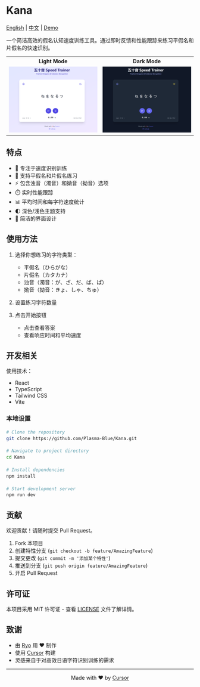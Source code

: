 # Kana

[English](README.md) | [中文](docs/README_zh.md) | [Demo](https://lets.go50.store)

一个简洁高效的假名认知速度训练工具。通过即时反馈和性能跟踪来练习平假名和片假名的快速识别。

<table width="100%">
  <tr>
    <th width="50%">Light Mode</th>
    <th width="50%">Dark Mode</th>
  </tr>
  <tr>
    <td><img src="docs/light.png" alt="Light Mode"></td>
    <td><img src="docs/dark.png" alt="Dark Mode"></td>
  </tr>
</table>

## 特点

- 🎯 专注于速度识别训练
- 🔄 支持平假名和片假名练习
- ⚡ 包含浊音（濁音）和拗音（拗音）选项
- ⏱️ 实时性能跟踪
- 📊 平均时间和每字符速度统计
- 🌓 深色/浅色主题支持
- 🎨 简洁的界面设计

## 使用方法

1. 选择你想练习的字符类型：
   - 平假名（ひらがな）
   - 片假名（カタカナ）
   - 浊音（濁音：が、ざ、だ、ば、ぱ）
   - 拗音（拗音：きょ、しゃ、ちゅ）

2. 设置练习字符数量

3. 点击开始按钮
   - 点击查看答案
   - 查看响应时间和平均速度

## 开发相关

使用技术：
- React
- TypeScript
- Tailwind CSS
- Vite

### 本地设置
```bash
# Clone the repository
git clone https://github.com/Plasma-Blue/Kana.git  

# Navigate to project directory
cd Kana

# Install dependencies
npm install

# Start development server
npm run dev 
```

## 贡献

欢迎贡献！请随时提交 Pull Request。

1. Fork 本项目
2. 创建特性分支 (`git checkout -b feature/AmazingFeature`)
3. 提交更改 (`git commit -m '添加某个特性'`)
4. 推送到分支 (`git push origin feature/AmazingFeature`)
5. 开启 Pull Request

## 许可证

本项目采用 MIT 许可证 - 查看 [LICENSE](LICENSE) 文件了解详情。

## 致谢

- 由 [Ryo](https://github.com/plasma-blue) 用 ♥ 制作
- 使用 [Cursor](https://cursor.sh) 构建
- 灵感来自于对高效日语字符识别训练的需求

---

<p align="center">
  Made with ♥ by <a href="https://cursor.sh">Cursor</a>
</p>
